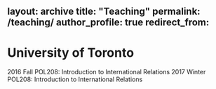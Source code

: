 layout: archive
title: "Teaching"
permalink: /teaching/
author_profile: true
redirect_from:
---

# University of Toronto
2016 Fall POL208: Introduction to International Relations
2017 Winter POL208: Introduction to International Relations